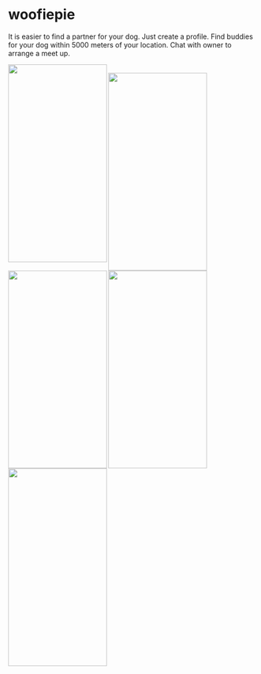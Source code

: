 # woofiepie
It is easier to find a partner for your dog. Just create a profile.
Find buddies for your dog within 5000 meters of your location. Chat with owner to arrange a meet up.

<a href="url"><img src="https://image.ibb.co/grzmnQ/0x0ss_2.jpg" align="left" height="400" width="200" ></a>
</br>
<a href="url"><img src="https://image.ibb.co/k3Je7Q/0x0ss_3.jpg" align="left" height="400" width="200" ></a>
<a href="url"><img src="https://image.ibb.co/iSrcu5/0x0ss_5.jpg" align="left" height="400" width="200" ></a>
<a href="url"><img src="https://image.ibb.co/dHRo1k/0x0ss_4.jpg" align="left" height="400" width="200" ></a>
<a href="url"><img src="https://image.ibb.co/jyYOZ5/0x0ss.jpg" align="left" height="400" width="200" ></a>
